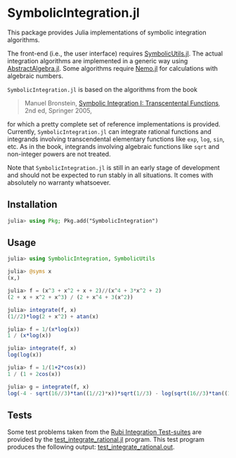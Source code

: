 # SymbolicIntegration.jl
This package provides Julia implementations of symbolic integration algorithms.

The front-end (i.e., the user interface) requires [SymbolicUtils.jl](https://symbolicutils.juliasymbolics.org/).
The actual integration algorithms are implemented in a generic way using [AbstractAlgebra.jl](https://nemocas.github.io/AbstractAlgebra.jl/dev/).
Some algorithms require [Nemo.jl](https://nemocas.github.io/Nemo.jl/dev/) for calculations with algebraic numbers.

`SymbolicIntegration.jl` is based on the algorithms from the book

> Manuel Bronstein, [Symbolic Integration I: Transcentental Functions](https://link.springer.com/book/10.1007/b138171), 2nd ed, Springer 2005,

for which a pretty complete set of reference implementations is provided.
Currently, `SymbolicIntegration.jl` can integrate rational functions and integrands involving transcendental elementary 
functions like `exp`, `log`, `sin`, etc.
As in the book, integrands involving algebraic functions like `sqrt` and non-integer powers are not treated.

Note that `SymbolicIntegration.jl` is still in an early stage of development and should not be expected to run stably in all situations.
It comes with absolutely no warranty whatsoever.



## Installation
```julia
julia> using Pkg; Pkg.add("SymbolicIntegration")
```

## Usage
```julia
julia> using SymbolicIntegration, SymbolicUtils

julia> @syms x
(x,)

julia> f = (x^3 + x^2 + x + 2)//(x^4 + 3*x^2 + 2)
(2 + x + x^2 + x^3) / (2 + x^4 + 3(x^2))

julia> integrate(f, x)
(1//2)*log(2 + x^2) + atan(x)

julia> f = 1/(x*log(x))
1 / (x*log(x))

julia> integrate(f, x)
log(log(x))

julia> f = 1/(1+2*cos(x))
1 / (1 + 2cos(x))

julia> g = integrate(f, x)
log(-4 - sqrt(16//3)*tan((1//2)*x))*sqrt(1//3) - log(sqrt(16//3)*tan((1//2)*x) - 4)*sqrt(1//3)
```

## Tests
Some test problems taken from the
[Rubi Integration Test-suites](https://rulebasedintegration.org/testProblems.html)
are provided by the [test_integrate_rational.jl](https://github.com/HaraldHofstaetter/SymbolicIntegration.jl/blob/main/test/test_integrate_rational.jl)
program. This test program produces the following output: [test_integrate_rational.out](https://github.com/HaraldHofstaetter/SymbolicIntegration.jl/blob/main/test/test_integrate_rational.out). 
